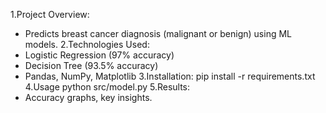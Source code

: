 1.Project Overview:
- Predicts breast cancer diagnosis (malignant or benign) using ML models.
2.Technologies Used:
- Logistic Regression (97% accuracy)
- Decision Tree (93.5% accuracy)
- Pandas, NumPy, Matplotlib
3.Installation:
  pip install -r requirements.txt
4.Usage
  python src/model.py
5.Results:
- Accuracy graphs, key insights.


  

